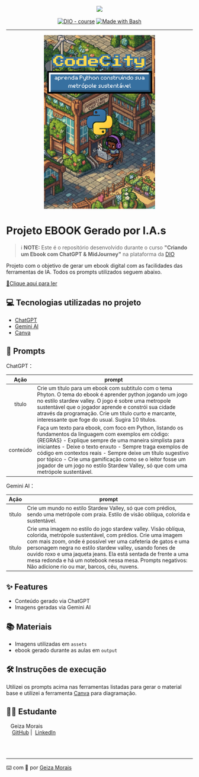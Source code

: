 <p align="center">
    <img width="100" src=".github/assets/banner.png">
</p>


<p align="center">
<a href="https://dio.me/"><img src="https://img.shields.io/badge/DIO-Course-28DA77?logo=youtube" alt="DIO - course"></a>
<a href="https://www.gnu.org/software/bash/" title="Go to Bash homepage"><img src="https://img.shields.io/badge/Prompt-Project-blue?logo=gnu-bash&amp;logoColor=white" alt="Made with Bash"></a></p>

-------


<p align="center">
<img 
    src="./assets/capa_codecity.png"
    width="300"  
/>
</p>

# Projeto EBOOK Gerado por I.A.s


 > ℹ️ **NOTE:** Este é o repositório desenvolvido durante o curso <b>"Criando um Ebook com ChatGPT & MidJourney"</b> na plataforma da [DIO](https://dio.me)

Projeto com o objetivo de gerar um ebook digital com as facilidades das ferramentas de IA. Todos os prompts utilizados seguem abaixo.

<a href="https://github.com/m0ra1s/prompts-recipe-to-create-a-ebook/blob/main/output/E-book_CodeCity_Py.pdf" title="View PDF now"> 📕Clique aqui para ler</a>

## 💻 Tecnologias utilizadas no projeto

- [ChatGPT](https://chat.openai.com/) 
- [Gemini AI](https://gemini.google.com/)
- [Canva](https://www.canva.com)

## 🧠 Prompts


ChatGPT：

|   Ação   | prompt                                                                                                                                                                                                                                                                         |
| :------: | ------------------------------------------------------------------------------------------------------------------------------------------------------------------------------------------------------------------------------------------------------------------------------ |
|  título  | Crie um título para um ebook com subtitulo com o tema Phyton. O tema do ebook é aprender python jogando um jogo no estilo stardew valley. O jogo é sobre uma metropole sustentável que o jogador aprende e constrói sua cidade através da programação. Crie um título curto e marcante, interessante que foge do usual. Sugira 10 títulos.                                                       |
| conteúdo | Faça um texto para ebook, com foco em Python, listando os fundamentos da linguagem com exemplos em código: {REGRAS} - Explique sempre de uma maneira simplista para iniciantes - Deixe o texto enxuto - Sempre traga exemplos de código em contextos reais - Sempre deixe um título sugestivo por tópico - Crie uma gamificação como se o leitor fosse um jogador de um jogo no estilo Stardew Valley, só que com uma metrópole sustentável. |


Gemini AI：

|  Ação  | prompt                                                                                 |
| :----: | -------------------------------------------------------------------------------------- |
| título | Crie um mundo no estilo Stardew Valley, só que com prédios, sendo uma metrópole com praia. Estilo de visão oblíqua, colorida e sustentável. |
| título | Crie uma imagem no estilo do jogo stardew valley. Visão oblíqua, colorida, metrópole sustentável, com prédios. Crie uma imagem com mais zoom, onde é possível ver uma cafeteria de gatos e uma personagem negra no estilo stardew valley, usando fones de ouvido roxo e uma jaqueta jeans. Ela está sentada de frente a uma mesa redonda e há um notebook nessa mesa. Prompts negativos: Não adicione rio ou mar, barcos, céu, nuvens. |

## ✨ Features

- Conteúdo gerado via ChatGPT
- Imagens geradas via Gemini AI

## 📚 Materiais

- Imagens utilizadas em `assets`
- ebook gerado durante as aulas em `output`

## 🛠️ Instruções de execução

Utilizei os prompts acima nas ferramentas listadas para gerar o material base e utilizei a ferramenta [Canva](https://www.canva.com) para diagramação.

## 👨‍💻 Estudante

<p>
    <p>&nbsp&nbsp&nbspGeiza Morais<br>
    &nbsp&nbsp&nbsp
    <a href="https://github.com/felipeAguiarCode">
    GitHub</a>&nbsp;|&nbsp;
    <a href="https://www.linkedin.com/in/geizamorais/">LinkedIn</a>
</p>
</p>
<br/><br/>
<p>

---

⌨️ com 💜 por [Geiza Morais](https://github.com/m0ra1s)
